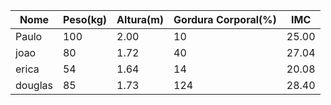 <table>
    <thead>
        <tr>
            <th>Nome</th>
            <th>Peso(kg)</th>
            <th>Altura(m)</th>
            <th>Gordura Corporal(%)</th>
            <th>IMC</th>
        </tr>
    </thead>
    <tbody id="tabela-pacientes">
        <tr class="paciente" id="primeiro-paciente">
            <td class="info-nome">Paulo</td>
            <td class="info-peso">100</td>
            <td class="info-altura">2.00</td>
            <td class="info-gordura">10</td>
            <td class="info-imc">25.00</td>
      <tr class="paciente" id="primeiro-paciente">
            <td class="info-nome">joao</td>
            <td class="info-peso">80</td>
            <td class="info-altura">1.72</td>
            <td class="info-gordura">40</td>
            <td class="info-imc">27.04</td>
      <tr class="paciente" id="primeiro-paciente">
            <td class="info-nome">erica</td>
            <td class="info-peso">54</td>
            <td class="info-altura">1.64</td>
            <td class="info-gordura">14</td>
            <td class="info-imc">20.08</td>
      <tr class="paciente" id="primeiro-paciente">
            <td class="info-nome">douglas</td>
            <td class="info-peso">85</td>
            <td class="info-altura">1.73</td>
            <td class="info-gordura">124</td>
            <td class="info-imc">28.40</td>
      </tr>
    </tbody>
</table>
        
        
        
        
        
        
        
        
        
        
        
        
        
        
        
        
        
        
        
        
        
        
     
